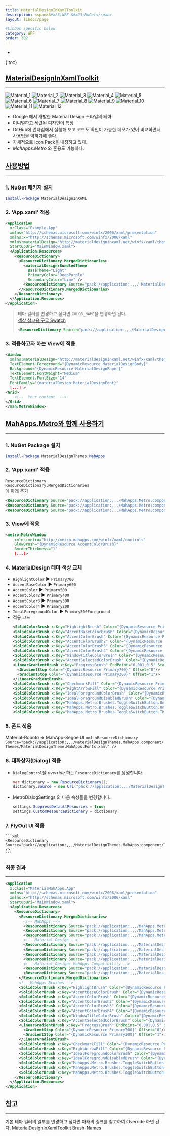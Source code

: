 ```yaml
---
title: MaterialDesignInXamlToolkit
description: <span>&#x23;WPF &#x23;NuGet</span>
layout: libdoc/page

#LibDoc specific below
category: WPF
order: 302
---
```

* 
{:toc}

## [MaterialDesignInXamlToolkit](https://github.com/MaterialDesignInXAML/MaterialDesignInXamlToolkit)
---
![Material_1](/assets/docs/300_WPF/302/1.webp)
![Material_2](/assets/docs/300_WPF/302/2.webp)
![Material_3](/assets/docs/300_WPF/302/3.webp)
![Material_4](/assets/docs/300_WPF/302/4.webp)
![Material_5](/assets/docs/300_WPF/302/5.webp)
![Material_6](/assets/docs/300_WPF/302/6.webp)
![Material_7](/assets/docs/300_WPF/302/7.webp)
![Material_8](/assets/docs/300_WPF/302/8.webp)
![Material_9](/assets/docs/300_WPF/302/9.webp)
![Material_10](/assets/docs/300_WPF/302/10.webp)
![Material_11](/assets/docs/300_WPF/302/11.webp)
![Material_12](/assets/docs/300_WPF/302/12.webp)

* Google 에서 개발한 Material Design 스타일의 테마
* 미니멀하고 세련된 디자인이 특징
* GitHub에 런타임에서 실행해 보고 코드도 확인이 가능한 데모가 있어
비교하면서 사용법을 익히기에 좋다.
* 자체적으로 Icon Pack을 내장하고 있다.
* *MahApps.Metro* 와 혼용도 가능하다. 

## [**사용방법**](https://github.com/MaterialDesignInXAML/MaterialDesignInXamlToolkit/wiki/Getting-Started)
---
### 1. NuGet 패키지 설치
  ```powershell
  Install-Package MaterialDesignInXAML
  ```
### 2. 'App.xaml' 적용
  ```xml
  <Application 
    x:Class="Example.App"
    xmlns="http://schemas.microsoft.com/winfx/2006/xaml/presentation"
    xmlns:x="http://schemas.microsoft.com/winfx/2006/xaml"
    xmlns:materialDesign="http://materialdesigninxaml.net/winfx/xaml/themes"
    StartupUri="MainWindow.xaml">
    <Application.Resources>
      <ResourceDictionary>
        <ResourceDictionary.MergedDictionaries>
          <materialDesign:BundledTheme 
            BaseTheme="Light" 
            PrimaryColor="DeepPurple" 
            SecondaryColor="Lime" />
          <ResourceDictionary Source="pack://application:,,,/ MaterialDesignThemes.Wpf;component/Themes/MaterialDesignTheme.     Defaults.xaml" /> 
        </ResourceDictionary.MergedDictionaries>
      </ResourceDictionary>
    </Application.Resources>
  </Application>
  ```
  > 테마 컬러를 변경하고 싶다면 `COLOR_NAME`을 변경하면 된다.<br/>
  > [색상 참고용 구글 Swatch](https://www.google.com/design/spec/style/color.html#color-color-palette)
  > ```xml
  > <ResourceDictionary Source="pack://application:,,,/MaterialDesignColors;component/Themes/Recommended/Primary/MaterialDesignColor.COLOR_NAME.xaml" /> <ResourceDictionary Source="pack://application:,,,/MaterialDesignColors;component/Themes/Recommended/Accent/MaterialDesignColor.COLOR_NAME.xaml" />
  > ```


### 3. 적용하고자 하는 View에 적용
  ```xml
  <Window 
    xmlns:materialDesign="http://materialdesigninxaml.net/winfx/xaml/themes"
    TextElement.Foreground="{DynamicResource MaterialDesignBody}"
    Background="{DynamicResource MaterialDesignPaper}"
    TextElement.FontWeight="Medium"
    TextElement.FontSize="14"
    FontFamily="{materialDesign:MaterialDesignFont}"
    [...] >
  <Grid>
      <!--  Your content  -->
  </Grid>
  </mah:MetroWindow>
  ```

## [**MahApps.Metro와 함께 사용하기**](https://github.com/MaterialDesignInXAML/MaterialDesignInXamlToolkit/wiki/MahApps.Metro-integration)
---
### 1. NuGet Package 설치
  ```powershell
  Install-Package MaterialDesignThemes.MahApps
  ```
### 2. 'App.xaml' 적용
`ResourceDictionary`<br/>
`ResourceDictionary.MergedDictionaries`<br/>
에 아래 추가
  ```xml
  <ResourceDictionary Source="pack://application:,,,/MahApps.Metro;component/Styles/Controls.xaml" />
  <ResourceDictionary Source="pack://application:,,,/MahApps.Metro;component/Styles/Fonts.xaml" />
  <ResourceDictionary Source="pack://application:,,,/MahApps.Metro;component/Styles/Themes/Light.Blue.xaml" />
  ```
### 3. View에 적용
  ```xml
  <metro:MetroWindow
      xmlns:metro="http://metro.mahapps.com/winfx/xaml/controls"
      GlowBrush="{DynamicResource AccentColorBrush}"
      BorderThickness="1"
      [...]>
  ```
### 4. MaterialDesign 테마 색상 교체
  * `HighlightColor`        ▶ `Primary700`
  * `AccentBaseColor`       ▶ `Primary600`
  * `AccentColor`           ▶ `Primary500`
  * `AccentColor2`          ▶ `Primary400`
  * `AccentColor3`          ▶ `Primary300`
  * `AccentColor4`          ▶ `Primary200`
  * `IdealForegroundColor`  ▶ `Primary500Foreground`
  * 적용 코드
      ```xml
      <SolidColorBrush x:Key="HighlightBrush" Color="{DynamicResource Primary700}"/>
      <SolidColorBrush x:Key="AccentBaseColorBrush" Color="{DynamicResource Primary600}" />
      <SolidColorBrush x:Key="AccentColorBrush" Color="{DynamicResource Primary500}"/>
      <SolidColorBrush x:Key="AccentColorBrush2" Color="{DynamicResource Primary400}"/>
      <SolidColorBrush x:Key="AccentColorBrush3" Color="{DynamicResource Primary300}"/>
      <SolidColorBrush x:Key="AccentColorBrush4" Color="{DynamicResource Primary200}"/>
      <SolidColorBrush x:Key="WindowTitleColorBrush" Color="{DynamicResource Primary700}"/>
      <SolidColorBrush x:Key="AccentSelectedColorBrush" Color="{DynamicResource Primary500Foreground}"/>
      <LinearGradientBrush x:Key="ProgressBrush" EndPoint="0.001,0.5" StartPoint="1.002,0.5">
        <GradientStop Color="{DynamicResource Primary700}" Offset="0"/>
        <GradientStop Color="{DynamicResource Primary300}" Offset="1"/>
      </LinearGradientBrush>
      <SolidColorBrush x:Key="CheckmarkFill" Color="{DynamicResource Primary500}"/>
      <SolidColorBrush x:Key="RightArrowFill" Color="{DynamicResource Primary500}"/>
      <SolidColorBrush x:Key="IdealForegroundColorBrush" Color="{DynamicResource Primary500Foreground}"/>
      <SolidColorBrush x:Key="IdealForegroundDisabledBrush" Color="{DynamicResource Primary500}" Opacity="0.4"/>
      <SolidColorBrush x:Key="MahApps.Metro.Brushes.ToggleSwitchButton.OnSwitchBrush.Win10" Color="{DynamicResource Primary500}" />
      <SolidColorBrush x:Key="MahApps.Metro.Brushes.ToggleSwitchButton.OnSwitchMouseOverBrush.Win10" Color="{DynamicResource Primary400}" />
      <SolidColorBrush x:Key="MahApps.Metro.Brushes.ToggleSwitchButton.ThumbIndicatorCheckedBrush.Win10" Color="{DynamicResource Primary500Foreground}" />
      ```
### 5. 폰트 적용
  Material-Roboto => MahApp-Segoe UI
    ```xml
    <ResourceDictionary Source="pack://application:,,,/MaterialDesignThemes.MahApps;component/Themes/MaterialDesignTheme.MahApps.Fonts.xaml" />
    ```
### 6. 대화상자(Dialog) 적용
  * `DialogControl`을 *override* 하는 `ResourceDictionary`를 생성합니다.
    ```csharp
    var dictionary = new ResourceDictionary();
    dictionary.Source = new Uri("pack://application:,,,/MaterialDesignThemes.MahApps;component/Themes/MaterialDesignTheme.MahApps.Dialogs.xaml");
    ```
  * MetroDialogSettings 의 다음 속성들을 변경합니다.
    ```csharp
    settings.SuppressDefaultResources = true;
    settings.CustomResourceDictionary = dictionary;
    ```
### 7. FlyOut UI 적용
    ```xml
    <ResourceDictionary Source="pack://application:,,,/MaterialDesignThemes.MahApps;component/Themes/MaterialDesignTheme.MahApps.Flyout.xaml" />
    ```

### **최종 결과**
---
```xml
<Application 
  x:Class="MaterialMahApps.App"
  xmlns="http://schemas.microsoft.com/winfx/2006/xaml/presentation"
  xmlns:x="http://schemas.microsoft.com/winfx/2006/xaml"
  StartupUri="MainWindow.xaml">
  <Application.Resources>
    <ResourceDictionary>
      <ResourceDictionary.MergedDictionaries>
        <!-- MahApps -->
        <ResourceDictionary Source="pack://application:,,,/MahApps.Metro;component/Styles/Controls.xaml" />
        <ResourceDictionary Source="pack://application:,,,/MahApps.Metro;component/Styles/Fonts.xaml" />
        <ResourceDictionary Source="pack://application:,,,/MahApps.Metro;component/Styles/Themes/Light.Blue.xaml" />
        <!-- Material Design -->
        <ResourceDictionary Source="pack://application:,,,/MaterialDesignThemes.Wpf;component/Themes/MaterialDesignTheme.Light.xaml" />
        <ResourceDictionary Source="pack://application:,,,/MaterialDesignThemes.Wpf;component/Themes/MaterialDesignTheme.Defaults.xaml" />
        <ResourceDictionary Source="pack://application:,,,/MaterialDesignColors;component/Themes/Recommended/Primary/MaterialDesignColor.DeepPurple.xaml" />
        <ResourceDictionary Source="pack://application:,,,/MaterialDesignColors;component/Themes/Recommended/Accent/MaterialDesignColor.Lime.xaml" />
        <!-- Material Design: MahApps Compatibility -->
        <ResourceDictionary Source="pack://application:,,,/MaterialDesignThemes.MahApps;component/Themes/MaterialDesignTheme.MahApps.Fonts.xaml" />
        <ResourceDictionary Source="pack://application:,,,/MaterialDesignThemes.MahApps;component/Themes/MaterialDesignTheme.MahApps.Flyout.xaml" />
      </ResourceDictionary.MergedDictionaries>
      <!-- MahApps Brushes -->
      <SolidColorBrush x:Key="HighlightBrush" Color="{DynamicResource Primary700}"/>
      <SolidColorBrush x:Key="AccentBaseColorBrush" Color="{DynamicResource Primary600}" />
      <SolidColorBrush x:Key="AccentColorBrush" Color="{DynamicResource Primary500}"/>
      <SolidColorBrush x:Key="AccentColorBrush2" Color="{DynamicResource Primary400}"/>
      <SolidColorBrush x:Key="AccentColorBrush3" Color="{DynamicResource Primary300}"/>
      <SolidColorBrush x:Key="AccentColorBrush4" Color="{DynamicResource Primary200}"/>
      <SolidColorBrush x:Key="WindowTitleColorBrush" Color="{DynamicResource Primary700}"/>
      <SolidColorBrush x:Key="AccentSelectedColorBrush" Color="{DynamicResource Primary500Foreground}"/>
      <LinearGradientBrush x:Key="ProgressBrush" EndPoint="0.001,0.5" StartPoint="1.002,0.5">
        <GradientStop Color="{DynamicResource Primary700}" Offset="0"/>
        <GradientStop Color="{DynamicResource Primary300}" Offset="1"/>
      </LinearGradientBrush>
      <SolidColorBrush x:Key="CheckmarkFill" Color="{DynamicResource Primary500}"/>
      <SolidColorBrush x:Key="RightArrowFill" Color="{DynamicResource Primary500}"/>
      <SolidColorBrush x:Key="IdealForegroundColorBrush" Color="{DynamicResource Primary500Foreground}"/>
      <SolidColorBrush x:Key="IdealForegroundDisabledBrush" Color="{DynamicResource Primary500}" Opacity="0.4"/>
      <SolidColorBrush x:Key="MahApps.Metro.Brushes.ToggleSwitchButton.OnSwitchBrush.Win10" Color="{DynamicResource Primary500}" />
      <SolidColorBrush x:Key="MahApps.Metro.Brushes.ToggleSwitchButton.OnSwitchMouseOverBrush.Win10" Color="{DynamicResource Primary400}" />
      <SolidColorBrush x:Key="MahApps.Metro.Brushes.ToggleSwitchButton.ThumbIndicatorCheckedBrush.Win10" Color="{DynamicResource Primary500Foreground}" />
    </ResourceDictionary>
  </Application.Resources>
</Application>
```

## 참고
---
기본 테마 컬러의 일부를 변경하고 싶다면 아래의 링크를 참고하여 Override 하면 된다.
[MaterialDesignInXamlToolkit Brush-Names](https://github.com/MaterialDesignInXAML/MaterialDesignInXamlToolkit/wiki/Brush-Names)